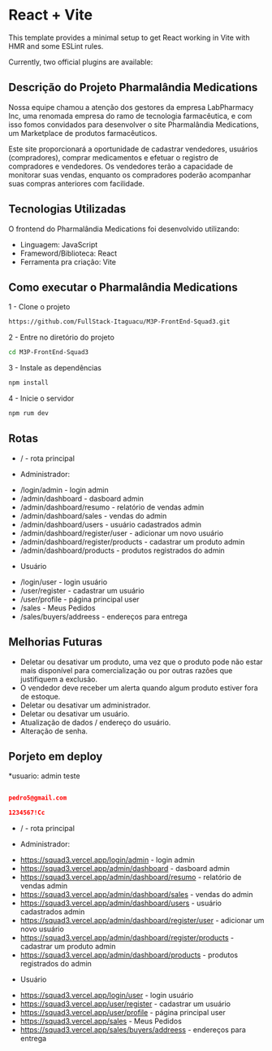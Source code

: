 # React + Vite

This template provides a minimal setup to get React working in Vite with HMR and some ESLint rules.

Currently, two official plugins are available:


## Descrição do Projeto Pharmalândia Medications

Nossa equipe chamou a atenção dos gestores da empresa LabPharmacy Inc, uma renomada empresa do ramo de tecnologia farmacêutica, e com isso fomos convidados para desenvolver o site Pharmalândia Medications, um Marketplace de produtos farmacêuticos.

Este site proporcionará a oportunidade de cadastrar vendedores, usuários (compradores), comprar medicamentos e efetuar o registro de compradores e vendedores. Os vendedores terão a capacidade de monitorar suas vendas, enquanto os compradores poderão acompanhar suas compras anteriores com facilidade.

## Tecnologias Utilizadas

O frontend do Pharmalândia Medications foi desenvolvido utilizando:

* Linguagem: JavaScript
* Frameword/Biblioteca: React
* Ferramenta pra criação: Vite

## Como executar o Pharmalândia Medications
1 - Clone o projeto

```sh
https://github.com/FullStack-Itaguacu/M3P-FrontEnd-Squad3.git
```

2 - Entre no diretório do projeto

```sh
cd M3P-FrontEnd-Squad3
```

3 - Instale as dependências

```sh
npm install
```

4 - Inicie o servidor

```sh
npm rum dev
```
## Rotas 

- / - rota principal
  
* Administrador:
- /login/admin - login  admin
- /admin/dashboard - dasboard admin
- /admin/dashboard/resumo - relatório de vendas admin
- /admin/dashboard/sales - vendas do admin
- /admin/dashboard/users - usuário cadastrados admin
- /admin/dashboard/register/user - adicionar um novo usuário
- /admin/dashboard/register/products - cadastrar um produto admin
- /admin/dashboard/products - produtos registrados do admin

* Usuário
- /login/user - login usuário
- /user/register - cadastrar um usuário
- /user/profile - página principal user
- /sales - Meus Pedidos
- /sales/buyers/addreess - endereços para entrega



## Melhorias Futuras

- Deletar ou desativar um produto, uma vez que o produto pode não estar mais disponível para comercialização ou por outras razões que justifiquem a exclusão.
- O vendedor deve receber um alerta quando algum produto estiver fora de estoque.
- Deletar ou desativar um administrador.
- Deletar ou desativar um usuário.
- Atualização de dados / endereço do usuário.
- Alteração de senha.


## Porjeto em deploy

*usuario: admin teste
```json

pedro5@gmail.com

1234567!Cc

```




- / - rota principal
  
* Administrador:
- https://squad3.vercel.app/login/admin - login  admin
- https://squad3.vercel.app/admin/dashboard - dasboard admin
- https://squad3.vercel.app/admin/dashboard/resumo - relatório de vendas admin
- https://squad3.vercel.app/admin/dashboard/sales - vendas do admin
- https://squad3.vercel.app/admin/dashboard/users - usuário cadastrados admin
- https://squad3.vercel.app/admin/dashboard/register/user - adicionar um novo usuário
- https://squad3.vercel.app/admin/dashboard/register/products - cadastrar um produto admin
- https://squad3.vercel.app/admin/dashboard/products - produtos registrados do admin

* Usuário
- https://squad3.vercel.app/login/user - login usuário
- https://squad3.vercel.app/user/register - cadastrar um usuário
- https://squad3.vercel.app/user/profile - página principal user
- https://squad3.vercel.app/sales - Meus Pedidos
- https://squad3.vercel.app/sales/buyers/addreess - endereços para entrega